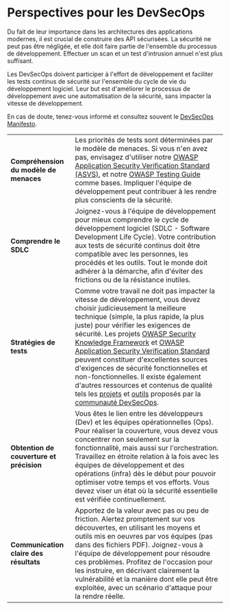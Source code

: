 # Perspectives pour les DevSecOps

Du fait de leur importance dans les architectures des applications modernes, il
est crucial de construire des API sécurisées. La sécurité ne peut pas être
négligée, et elle doit faire partie de l'ensemble du processus de
développement. Effectuer un scan et un test d'intrusion annuel n'est plus
suffisant.

Les DevSecOps doivent participer à l'effort de développement et faciliter les
tests continus de sécurité sur l'ensemble du cycle de vie du développement
logiciel. Leur but est d'améliorer le processus de développement avec une
automatisation de la sécurité, sans impacter la vitesse de développement.

En cas de doute, tenez-vous informé et consultez souvent le [DevSecOps Manifesto][1].

| | |
|-|-|
| **Compréhension du modèle de menaces** | Les priorités de tests sont déterminées par le modèle de menaces. Si vous n'en avez pas, envisagez d'utiliser notre [OWASP Application Security Verification Standard (ASVS)][2], et notre [OWASP Testing Guide][3] comme bases. Impliquer l'équipe de développement peut contribuer à les rendre plus conscients de la sécurité. |
| **Comprendre le SDLC** | Joignez-vous à l'équipe de développement pour mieux comprendre le cycle de développement logiciel (SDLC - Software Development Life Cycle). Votre contribution aux tests de sécurité continus doit être compatible avec les personnes, les procédés et les outils. Tout le monde doit adhérer à la démarche, afin d'éviter des frictions ou de la résistance inutiles. |
| **Stratégies de tests** | Comme votre travail ne doit pas impacter la vitesse de développement, vous devez choisir judicieusement la meilleure technique (simple, la plus rapide, la plus juste) pour vérifier les exigences de sécurité. Les projets [OWASP Security Knowledge Framework][4] et [OWASP Application Security Verification Standard][5] peuvent constituer d'excellentes sources d'exigences de sécurité fonctionnelles et non-fonctionnelles. Il existe également d'autres ressources et contenus de qualité tels les [projets][6] et [outils][7] proposés par la [communauté DevSecOps][8]. |
| **Obtention de couverture et précision** | Vous êtes le lien entre les développeurs (Dev) et les équipes opérationnelles (Ops). Pour réaliser la couverture, vous devez vous concentrer non seulement sur la fonctionnalité, mais aussi sur l'orchestration. Travaillez en étroite relation à la fois avec les équipes de développement et des opérations (infra) dès le début pour pouvoir optimiser votre temps et vos efforts. Vous devez viser un état où la sécurité essentielle est vérifiée continuellement. |
| **Communication claire des résultats** | Apportez de la valeur avec pas ou peu de friction. Alertez promptement sur vos découvertes, en utilisant les moyens et outils mis en oeuvres par vos équipes (pas dans des fichiers PDF). Joignez-vous à l'équipe de développement pour résoudre ces problèmes. Profitez de l'occasion pour les instruire, en décrivant clairement la vulnérabilité et la manière dont elle peut être exploitée, avec un scénario d'attaque pour la rendre réelle. |

[1]: https://www.devsecops.org/
[2]: https://www.owasp.org/index.php/Category:OWASP_Application_Security_Verification_Standard_Project
[3]: https://www.owasp.org/index.php/OWASP_Testing_Project
[4]: https://www.owasp.org/index.php/OWASP_Security_Knowledge_Framework
[5]: https://www.owasp.org/index.php/Category:OWASP_Application_Security_Verification_Standard_Project
[6]: http://devsecops.github.io/
[7]: https://github.com/devsecops/awesome-devsecops
[8]: http://devsecops.org
